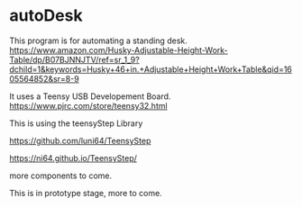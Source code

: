 # autoDesk

This program is for automating a standing desk. https://www.amazon.com/Husky-Adjustable-Height-Work-Table/dp/B07BJNNJTV/ref=sr_1_9?dchild=1&keywords=Husky+46+in.+Adjustable+Height+Work+Table&qid=1605564852&sr=8-9

It uses a Teensy USB Developement Board. https://www.pjrc.com/store/teensy32.html

This is using the teensyStep Library

https://github.com/luni64/TeensyStep

https://ni64.github.io/TeensyStep/

more components to come.

This is in prototype stage, more to come.